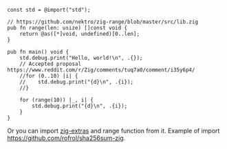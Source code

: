 ```zig
const std = @import("std");

// https://github.com/nektro/zig-range/blob/master/src/lib.zig
pub fn range(len: usize) []const void {
    return @as([*]void, undefined)[0..len];
}

pub fn main() void {
    std.debug.print("Hello, world!\n", .{});
    // Accepted proposal https://www.reddit.com/r/Zig/comments/tuq7a0/comment/i35y6p4/
    //for (0..10) |i| {
    //    std.debug.print("{d}\n", .{i});
    //}

    for (range(10)) |_, i| {
        std.debug.print("{d}\n", .{i});
    }
}
```

Or you can import [zig-extras](https://github.com/nektro/zig-extras/blob/master/src/lib.zig#L13) and range function from it. Example of import https://github.com/rofrol/sha256sum-zig.
